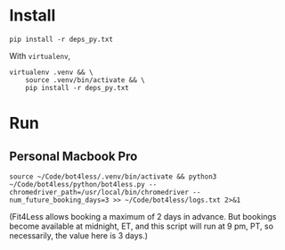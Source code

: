 # Install

```
pip install -r deps_py.txt
```

With `virtualenv`,

```
virtualenv .venv && \
    source .venv/bin/activate && \
    pip install -r deps_py.txt
```

# Run

## Personal Macbook Pro

```
source ~/Code/bot4less/.venv/bin/activate && python3 ~/Code/bot4less/python/bot4less.py --chromedriver_path=/usr/local/bin/chromedriver --num_future_booking_days=3 >> ~/Code/bot4less/logs.txt 2>&1
```

(Fit4Less allows booking a maximum of 2 days in advance. But bookings become
available at midnight, ET, and this script will run at 9 pm, PT, so necessarily,
the value here is 3 days.)
